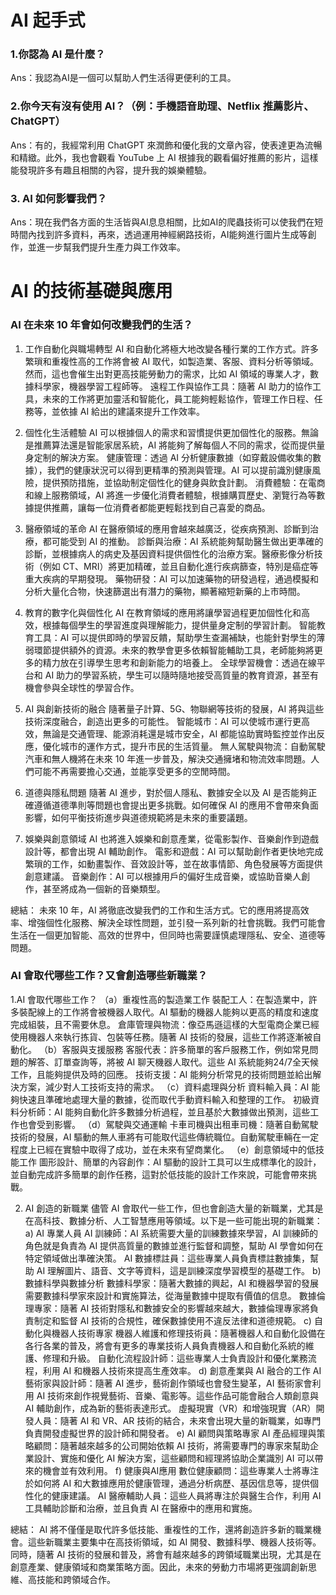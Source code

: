# AI 起手式
### 1.你認為 AI 是什麼？
Ans：我認為AI是一個可以幫助人們生活得更便利的工具。

### 2.你今天有沒有使用 AI？（例：手機語音助理、Netflix 推薦影片、ChatGPT）
Ans：有的，我經常利用 ChatGPT 來潤飾和優化我的文章內容，使表達更為流暢和精緻。此外，我也會觀看 YouTube 上 AI 根據我的觀看偏好推薦的影片，這樣能發現許多有趣且相關的內容，提升我的娛樂體驗。

### 3. AI 如何影響我們？
Ans：現在我們各方面的生活皆與AI息息相關，比如AI的爬蟲技術可以使我們在短時間內找到許多資料，再來，透過運用神經網路技術，AI能夠進行圖片生成等創作，並進一步幫我們提升生產力與工作效率。

# AI 的技術基礎與應用
### AI 在未來 10 年會如何改變我們的生活？
1. 工作自動化與職場轉型
AI 和自動化將極大地改變各種行業的工作方式。許多繁瑣和重複性高的工作將會被 AI 取代，如製造業、客服、資料分析等領域。然而，這也會催生出對更高技能勞動力的需求，比如 AI 領域的專業人才，數據科學家，機器學習工程師等。
遠程工作與協作工具：隨著 AI 助力的協作工具，未來的工作將更加靈活和智能化，員工能夠輕鬆協作，管理工作日程、任務等，並依據 AI 給出的建議來提升工作效率。

2. 個性化生活體驗
AI 可以根據個人的需求和習慣提供更加個性化的服務。無論是推薦算法還是智能家居系統，AI 將能夠了解每個人不同的需求，從而提供量身定制的解決方案。
健康管理：透過 AI 分析健康數據（如穿戴設備收集的數據），我們的健康狀況可以得到更精準的預測與管理。AI 可以提前識別健康風險，提供預防措施，並協助制定個性化的健身與飲食計劃。
消費體驗：在電商和線上服務領域，AI 將進一步優化消費者體驗，根據購買歷史、瀏覽行為等數據提供推薦，讓每一位消費者都能更輕鬆找到自己喜愛的商品。

3. 醫療領域的革命
AI 在醫療領域的應用會越來越廣泛，從疾病預測、診斷到治療，都可能受到 AI 的推動。
診斷與治療：AI 系統能夠幫助醫生做出更準確的診斷，並根據病人的病史及基因資料提供個性化的治療方案。醫療影像分析技術（例如 CT、MRI）將更加精確，並且自動化進行疾病篩查，特別是癌症等重大疾病的早期發現。
藥物研發：AI 可以加速藥物的研發過程，通過模擬和分析大量化合物，快速篩選出有潛力的藥物，顯著縮短新藥的上市時間。

4. 教育的數字化與個性化
AI 在教育領域的應用將讓學習過程更加個性化和高效，根據每個學生的學習進度與理解能力，提供量身定制的學習計劃。
智能教育工具：AI 可以提供即時的學習反饋，幫助學生查漏補缺，也能針對學生的薄弱環節提供額外的資源。未來的教學會更多依賴智能輔助工具，老師能夠將更多的精力放在引導學生思考和創新能力的培養上。
全球學習機會：透過在線平台和 AI 助力的學習系統，學生可以隨時隨地接受高質量的教育資源，甚至有機會參與全球性的學習合作。

5. AI 與創新技術的融合
隨著量子計算、5G、物聯網等技術的發展，AI 將與這些技術深度融合，創造出更多的可能性。
智能城市：AI 可以使城市運行更高效，無論是交通管理、能源消耗還是城市安全，AI 都能協助實時監控並作出反應，優化城市的運作方式，提升市民的生活質量。
無人駕駛與物流：自動駕駛汽車和無人機將在未來 10 年進一步普及，解決交通擁堵和物流效率問題。人們可能不再需要擔心交通，並能享受更多的空閒時間。

6. 道德與隱私問題
隨著 AI 進步，對於個人隱私、數據安全以及 AI 是否能夠正確遵循道德準則等問題也會提出更多挑戰。如何確保 AI 的應用不會帶來負面影響，如何平衡技術進步與道德規範將是未來的重要議題。

7. 娛樂與創意領域
AI 也將進入娛樂和創意產業，從電影製作、音樂創作到遊戲設計等，都會出現 AI 輔助創作。
電影和遊戲：AI 可以幫助創作者更快地完成繁瑣的工作，如動畫製作、音效設計等，並在故事情節、角色發展等方面提供創意建議。
音樂創作：AI 可以根據用戶的偏好生成音樂，或協助音樂人創作，甚至將成為一個新的音樂類型。

總結：
未來 10 年，AI 將徹底改變我們的工作和生活方式。它的應用將提高效率、增強個性化服務、解決全球性問題，並引發一系列新的社會挑戰。我們可能會生活在一個更加智能、高效的世界中，但同時也需要謹慎處理隱私、安全、道德等問題。

### AI 會取代哪些工作？又會創造哪些新職業？
1.AI 會取代哪些工作？
（a）重複性高的製造業工作
裝配工人：在製造業中，許多裝配線上的工作將會被機器人取代。AI 驅動的機器人能夠以更高的精度和速度完成組裝，且不需要休息。
倉庫管理與物流：像亞馬遜這樣的大型電商企業已經使用機器人來執行拣貨、包裝等任務。隨著 AI 技術的發展，這些工作將逐漸被自動化。
（b）客服與支援服務
客服代表：許多簡單的客戶服務工作，例如常見問題的解答、訂單查詢等，將被 AI 聊天機器人取代。這些 AI 系統能夠24/7全天候工作，且能夠提供及時的回應。
技術支援：AI 能夠分析常見的技術問題並給出解決方案，減少對人工技術支持的需求。
（c）資料處理與分析
資料輸入員：AI 能夠快速且準確地處理大量的數據，從而取代手動資料輸入和整理的工作。
初級資料分析師：AI 能夠自動化許多數據分析過程，並且基於大數據做出預測，這些工作也會受到影響。
（d）駕駛與交通運輸
卡車司機與出租車司機：隨著自動駕駛技術的發展，AI 驅動的無人車將有可能取代這些傳統職位。自動駕駛車輛在一定程度上已經在實驗中取得了成功，並在未來有望商業化。
（e）創意領域中的低技能工作
圖形設計、簡單的內容創作：AI 驅動的設計工具可以生成標準化的設計，並自動完成許多簡單的創作任務，這對於低技能的設計工作來說，可能會帶來挑戰。

2. AI 創造的新職業
儘管 AI 會取代一些工作，但也會創造大量的新職業，尤其是在高科技、數據分析、人工智慧應用等領域。以下是一些可能出現的新職業：
a) AI 專業人員
AI 訓練師：AI 系統需要大量的訓練數據來學習，AI 訓練師的角色就是負責為 AI 提供高質量的數據並進行監督和調整，幫助 AI 學會如何在特定領域做出準確決策。
AI 數據標註員：這些專業人員負責標註數據集，幫助 AI 理解圖片、語音、文字等資料，這是訓練深度學習模型的基礎工作。
b) 數據科學與數據分析
數據科學家：隨著大數據的興起，AI 和機器學習的發展需要數據科學家來設計和實施算法，從海量數據中提取有價值的信息。
數據倫理專家：隨著 AI 技術對隱私和數據安全的影響越來越大，數據倫理專家將負責制定和監督 AI 技術的合規性，確保數據使用不違反法律和道德規範。
c) 自動化與機器人技術專家
機器人維護和修理技術員：隨著機器人和自動化設備在各行各業的普及，將會有更多的專業技術人員負責機器人和自動化系統的維護、修理和升級。
自動化流程設計師：這些專業人士負責設計和優化業務流程，利用 AI 和機器人技術來提高生產效率。
d) 創意產業與 AI 融合的工作
AI 藝術家與設計師：隨著 AI 進步，藝術創作領域也會發生變革，AI 藝術家會利用 AI 技術來創作視覺藝術、音樂、電影等。這些作品可能會融合人類創意與 AI 輔助創作，成為新的藝術表達形式。
虛擬現實（VR）和增強現實（AR）開發人員：隨著 AI 和 VR、AR 技術的結合，未來會出現大量的新職業，如專門負責開發虛擬世界的設計師和開發者。
e) AI 顧問與策略專家
AI 產品經理與策略顧問：隨著越來越多的公司開始依賴 AI 技術，將需要專門的專家來幫助企業設計、實施和優化 AI 解決方案，這些顧問和經理將協助企業識別 AI 可以帶來的機會並有效利用。
f) 健康與AI應用
數位健康顧問：這些專業人士將專注於如何將 AI 和大數據應用於健康管理，通過分析病歷、基因信息等，提供個性化的健康建議。
AI 醫療輔助人員：這些人員將專注於與醫生合作，利用 AI 工具輔助診斷和治療，並且負責 AI 在醫療中的應用和實施。

總結：
AI 將不僅僅是取代許多低技能、重複性的工作，還將創造許多新的職業機會。這些新職業主要集中在高技術領域，如 AI 開發、數據科學、機器人技術等。同時，隨著 AI 技術的發展和普及，將會有越來越多的跨領域職業出現，尤其是在創意產業、健康領域和商業策略方面。因此，未來的勞動力市場將更強調創新思維、高技能和跨領域合作。
